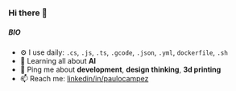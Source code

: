 ### Hi there 👋

##### BIO

- ⚙️ I use daily: `.cs`, `.js`, `.ts`, `.gcode`, `.json`,  `.yml`, `dockerfile`, `.sh`
- 🌱 Learning all about **AI**
- 💬 Ping me about **development**, **design thinking**, **3d printing**
- 📫 Reach me: [linkedin/in/paulocampez](https://www.linkedin.com/in/paulocampez/)
